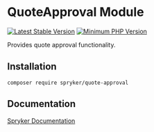 # QuoteApproval Module
[![Latest Stable Version](https://poser.pugx.org/spryker/quote-approval/v/stable.svg)](https://packagist.org/packages/spryker/quote-approval)
[![Minimum PHP Version](https://img.shields.io/badge/php-%3E%3D%207.4-8892BF.svg)](https://php.net/)

Provides quote approval functionality.

## Installation

```
composer require spryker/quote-approval
```

## Documentation

[Spryker Documentation](https://docs.spryker.com)
